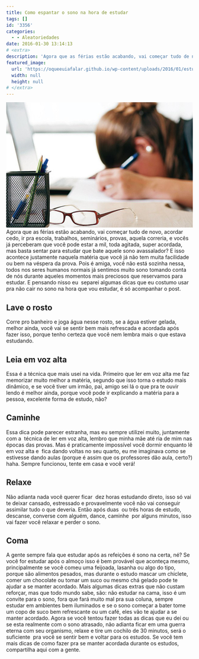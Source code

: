 ```yaml
---
title: Como espantar o sono na hora de estudar
tags: []
id: '3356'
categories:
  - - Aleatoriedades
date: 2016-01-30 13:14:13
# <extra>
description: 'Agora que as férias estão acabando, vai começar tudo de novo, acordar cedo, ir pra escola, trabalhos, seminários, provas, aquela correria, e vocês já perceberam que você pode estar a mil, toda agitada, super acordada, mas basta sentar para estudar que bate aquele sono avassalador? E isso acontece justamente naquela matéria que você já não tem muita facilidade ou bem na véspera da prova. Pois é amiga, você não está sozinha nessa, todos nos seres humanos normais já sentimos muito sono tomando conta de nós durante aqueles momentos mais preciosos que reservamos para estudar. E pensando nisso eu  separei algumas dicas que eu costumo usar pra não cair no sono na hora que vou estudar, é só acompanhar o post. Lave o rosto Corre pro banheiro e joga água nesse rosto, se a água estiver gelada, melhor ainda, você vai &hellip;'
featured_image: 
  url: 'https://oqueeuiafalar.github.io/wp-content/uploads/2016/01/estudando-e-trabalhando.jpg'
  width: null
  height: null
# </extra>
---
```


[![sono na hora dos estudos ](/wp-content/uploads/2016/01/estudando-e-trabalhando.jpg)](/wp-content/uploads/2016/01/estudando-e-trabalhando.jpg) Agora que as férias estão acabando, vai começar tudo de novo, acordar cedo, ir pra escola, trabalhos, seminários, provas, aquela correria, e vocês já perceberam que você pode estar a mil, toda agitada, super acordada, mas basta sentar para estudar que bate aquele sono avassalador? E isso acontece justamente naquela matéria que você já não tem muita facilidade ou bem na véspera da prova. Pois é amiga, você não está sozinha nessa, todos nos seres humanos normais já sentimos muito sono tomando conta de nós durante aqueles momentos mais preciosos que reservamos para estudar. E pensando nisso eu  separei algumas dicas que eu costumo usar pra não cair no sono na hora que vou estudar, é só acompanhar o post.

## Lave o rosto

Corre pro banheiro e joga água nesse rosto, se a água estiver gelada, melhor ainda, você vai se sentir bem mais refrescada e acordada após fazer isso, porque tenho certeza que você nem lembra mais o que estava estudando.

## Leia em voz alta

Essa é a técnica que mais usei na vida. Primeiro que ler em voz alta me faz memorizar muito melhor a matéria, segundo que isso torna o estudo mais dinâmico, e se você tiver um irmão, pai, amigo sei lá o que pra te ouvir lendo é melhor ainda, porque você pode ir explicando a matéria para a pessoa, excelente forma de estudo, não?

## Caminhe

Essa dica pode parecer estranha, mas eu sempre utilizei muito, juntamente com a  técnica de ler em voz alta, lembro que minha mãe até ria de mim nas épocas das provas. Mas é praticamente impossível você dormir enquanto lê em voz alta e  fica dando voltas no seu quarto, eu me imaginava como se estivesse dando aulas (porque é assim que os professores dão aula, certo?) haha. Sempre funcionou, tente em casa e você verá!

## Relaxe

Não adianta nada você querer ficar  dez horas estudando direto, isso só vai te deixar cansado, estressado e provavelmente você não vai conseguir assimilar tudo o que deveria. Então após duas  ou três horas de estudo, descanse, converse com alguém, dance, caminhe  por alguns minutos, isso vai fazer você relaxar e perder o sono.

## Coma

A gente sempre fala que estudar após as refeições é sono na certa, né? Se você for estudar após o almoço isso é bem provável que aconteça mesmo, principalmente se você comeu uma feijoada, lasanha ou algo do tipo, porque são alimentos pesados, mas durante o estudo mascar um chiclete, comer um chocolate ou tomar um suco ou mesmo chá gelado pode te ajudar a se manter acordado. Mais algumas dicas extras que não custam reforçar, mas que todo mundo sabe, são: não estudar na cama, isso é um convite para o sono, fora que fará muito mal pra sua coluna, sempre estudar em ambientes bem iluminados e se o sono começar a bater tome um copo de suco bem refrescante ou um café, eles vão te ajudar a se manter acordado. Agora se você tentou fazer todas as dicas que eu dei ou se esta realmente com o sono atrasado, não adianta ficar em uma guerra eterna com seu organismo, relaxe e tire um cochilo de 30 minutos, será o suficiente  pra você se sentir bem e voltar para os estudos. Se você tem mais dicas de como fazer pra se manter acordada durante os estudos, compartilha aqui com a gente.
